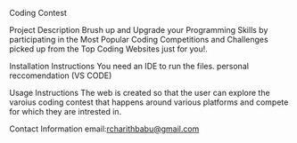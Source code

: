 Coding Contest

Project Description 
Brush up and Upgrade  your Programming Skills by participating in the Most Popular Coding Competitions and Challenges picked up from the Top Coding Websites just for you!.

Installation Instructions You need an IDE to run the files. personal reccomendation (VS CODE)

Usage Instructions 
The web is created so that the user can explore the varoius coding contest that happens around various platforms and compete for which they are intrested in.

Contact Information email:rcharithbabu@gmail.com

